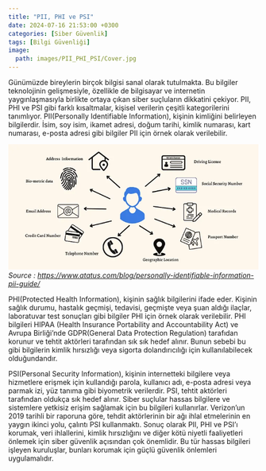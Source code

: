 ```yaml
---
title: "PII, PHI ve PSI"
date: 2024-07-16 21:53:00 +0300
categories: [Siber Güvenlik]
tags: [Bilgi Güvenliği]
image:
  path: images/PII_PHI_PSI/Cover.jpg
---
```


Günümüzde bireylerin birçok bilgisi sanal olarak tutulmakta. Bu bilgiler teknolojinin gelişmesiyle, özellikle de bilgisayar ve internetin yaygınlaşmasıyla birlikte ortaya çıkan siber suçluların dikkatini çekiyor.
PII, PHI ve PSI gibi farklı kısaltmalar, kişisel verilerin çeşitli kategorilerini tanımlıyor. PII(Personally Identifiable Information), kişinin kimliğini belirleyen bilgilerdir. İsim, soy isim, ikamet adresi, doğum tarihi, kimlik numarası, kart numarası, e-posta adresi gibi bilgiler PII için örnek olarak verilebilir.

![Personal Identifiable Information](images/PII_PHI_PSI/PII.webp)
_Source : https://www.atatus.com/blog/personally-identifiable-information-pii-guide/_

PHI(Protected Health Information), kişinin sağlık bilgilerini ifade eder. Kişinin sağlık durumu, hastalık geçmişi, tedavisi, geçmişte veya şuan aldığı ilaçlar, laboratuvar test sonuçları gibi bilgiler PHI için örnek olarak verilebilir. PHI bilgileri HIPAA (Health Insurance Portability and Accountability Act) ve Avrupa Birliği’nde GDPR(General Data Protection Regulation) tarafıdan korunur ve tehtit aktörleri tarafından sık sık hedef alınır. Bunun sebebi bu gibi bilgilerin kimlik hırsızlığı veya sigorta dolandırıcılığı için kullanılabilecek olduğundandır.

PSI(Personal Security Information), kişinin internetteki bilgilere veya hizmetlere erişmek için kullandığı parola, kullanıcı adı, e-posta adresi veya parmak izi, yüz tanıma gibi biyometrik verilerdir. PSI, tehtit aktörleri tarafından oldukça sık hedef alınır. Siber suçlular hassas bilgilere ve sistemlere yetkisiz erişim sağlamak için bu bilgileri kullanırlar. Verizon’un 2019 tarihli bir raporuna göre, tehdit aktörlerinin bir ağı ihlal etmelerinin en yaygın ikinci yolu, çalıntı PSI kullanmaktı.
Sonuç olarak PII, PHI ve PSI’ı korumak, veri ihlallerini, kimlik hırsızlığını ve diğer kötü niyetli faaliyetleri önlemek için siber güvenlik açısından çok önemlidir. Bu tür hassas bilgileri işleyen kuruluşlar, bunları korumak için güçlü güvenlik önlemleri uygulamalıdır.




